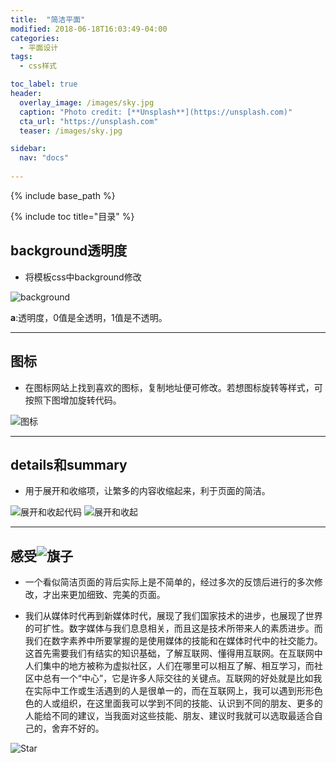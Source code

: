 ```yaml
---
title:  "简洁平面"
modified: 2018-06-18T16:03:49-04:00
categories: 
  - 平面设计
tags:
  - css样式

toc_label: true
header:
  overlay_image: /images/sky.jpg
  caption: "Photo credit: [**Unsplash**](https://unsplash.com)"
  cta_url: "https://unsplash.com"
  teaser: /images/sky.jpg

sidebar:
  nav: "docs"
    
---
```


{% include base_path %}

{% include toc title="目录" %}

## background透明度
* 将模板css中background修改

![background](https://gitee.com/NFUNM071/minimal-mistakes/raw/master/images/background.png)
 
 **a**:透明度，0值是全透明，1值是不透明。
 
***
## 图标
* 在图标网站上找到喜欢的图标，复制地址便可修改。若想图标旋转等样式，可按照下图增加旋转代码。

![图标](https://gitee.com/NFUNM071/minimal-mistakes/raw/master/images/图标.png)

***
## details和summary
* 用于展开和收缩项，让繁多的内容收缩起来，利于页面的简洁。

 ![展开和收起代码](https://gitee.com/NFUNM071/minimal-mistakes/raw/master/images/展开和收起代码.png)
  ![展开和收起](https://gitee.com/NFUNM071/minimal-mistakes/raw/master/images/展开和收起.png)

***
## 感受![旗子](https://gitee.com/NFUNM071/minimal-mistakes/raw/master/images/旗子.svg)
- 一个看似简洁页面的背后实际上是不简单的，经过多次的反馈后进行的多次修改，才出来更加细致、完美的页面。

- 我们从媒体时代再到新媒体时代，展现了我们国家技术的进步，也展现了世界的可扩性。数字媒体与我们息息相关，而且这是技术所带来人的素质进步。而我们在数字素养中所要掌握的是使用媒体的技能和在媒体时代中的社交能力。这首先需要我们有结实的知识基础，了解互联网、懂得用互联网。在互联网中人们集中的地方被称为虚拟社区，人们在哪里可以相互了解、相互学习，而社区中总有一个“中心”，它是许多人际交往的关键点。互联网的好处就是比如我在实际中工作或生活遇到的人是很单一的，而在互联网上，我可以遇到形形色色的人或组织，在这里面我可以学到不同的技能、认识到不同的朋友、更多的人能给不同的建议，当我面对这些技能、朋友、建议时我就可以选取最适合自己的，舍弃不好的。
  
 ![Star](https://gitee.com/NFUNM071/minimal-mistakes/raw/master/images/Star.svg)
